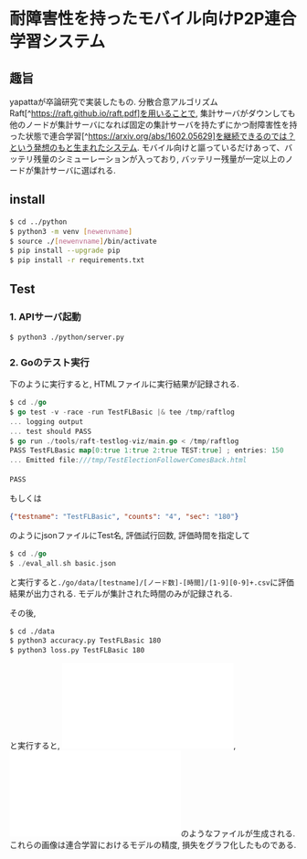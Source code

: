 # 耐障害性を持ったモバイル向けP2P連合学習システム

## 趣旨

yapattaが卒論研究で実装したもの. 分散合意アルゴリズムRaft[^https://raft.github.io/raft.pdf]を用いることで, 集計サーバがダウンしても他のノードが集計サーバになれば固定の集計サーバを持たずにかつ耐障害性を持った状態で連合学習[^https://arxiv.org/abs/1602.05629]を継続できるのでは？という発想のもと生まれたシステム. モバイル向けと謳っているだけあって、バッテリ残量のシミューレーションが入っており, バッテリー残量が一定以上のノードが集計サーバに選ばれる.  

## install

```sh
$ cd ../python
$ python3 -m venv [newenvname]
$ source ./[newenvname]/bin/activate
$ pip install --upgrade pip
$ pip install -r requirements.txt
```

## Test

### 1. APIサーバ起動

```sh
$ python3 ./python/server.py
```

### 2. Goのテスト実行

下のように実行すると, HTMLファイルに実行結果が記録される. 

```go
$ cd ./go
$ go test -v -race -run TestFLBasic |& tee /tmp/raftlog
... logging output
... test should PASS
$ go run ./tools/raft-testlog-viz/main.go < /tmp/raftlog
PASS TestFLBasic map[0:true 1:true 2:true TEST:true] ; entries: 150
... Emitted file:///tmp/TestElectionFollowerComesBack.html

PASS
```

もしくは

```json:basic.json
{"testname": "TestFLBasic", "counts": "4", "sec": "180"}
```

のようにjsonファイルにTest名, 評価試行回数, 評価時間を指定して

```go
$ cd ./go
$ ./eval_all.sh basic.json
```

と実行すると`./go/data/[testname]/[ノード数]-[時間]/[1-9][0-9]+.csv`に評価結果が出力される. モデルが集計された時間のみが記録される. 

その後, 

```sh
$ cd ./data
$ python3 accuracy.py TestFLBasic 180
$ python3 loss.py TestFLBasic 180
```

と実行すると, !["go/data/accuracy/TestFLBasic-180-accuracy.pdf"](go/data/accuracy/TestFLBasic-180-accuracy.pdf), ![go/data/loss/TestFLBasic-180-loss.pdf](go/data/loss/TestFLBasic-180-loss.pdf)のようなファイルが生成される. これらの画像は連合学習におけるモデルの精度, 損失をグラフ化したものである. 


